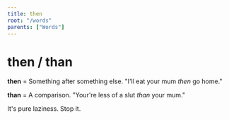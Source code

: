 ```yaml
---
title: then
root: "/words"
parents: ["Words"]
---
```


# then / than

**then** = Something after something else. "I'll eat your mum *then* go home."

**than** = A comparison. "Your're less of a slut *than* your mum."

It's pure laziness. Stop it.
